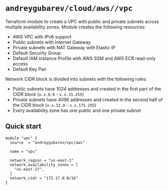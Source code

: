 # `andreygubarev/cloud/aws//vpc`

Terraform module to create a VPC with public and private subnets across multiple availability zones. Module creates the following resources:
- AWS VPC with IPv6 support
- Public subnets with Internet Gateway
- Private subnets with NAT Gateway with Elastic IP
- Default Security Group
- Default IAM Instance Profile with AWS SSM and AWS ECR read-only access
- Default Key Pair

Network CIDR block is divided into subnets with the following rules:
- Public subnets have *1024* addresses and created in the first part of the CIDR block (`x.x.0.0` - `x.x.31.255`)
- Private subnets have *4096* addresses and created in the second half of the CIDR block (`x.x.32.0` - `x.x.175.255`)
- Every availability zone has one public and one private subnet

## Quick start

```hcl
module "vpc" {
  source  = "andreygubarev/vpc/aws"

  name = "vpc"

  network_region = "us-east-1"
  network_availability_zones = [
    "us-east-1f",
  ]
  network_cidr = "172.17.0.0/16"
}
```
